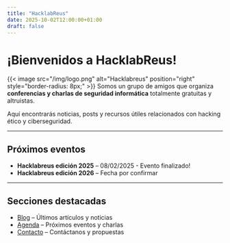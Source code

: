 ```yaml
---
title: "HacklabReus"
date: 2025-10-02T12:00:00+01:00
draft: false
---
```


# ¡Bienvenidos a HacklabReus!
{{< image src="/img/logo.png" alt="Hacklabreus" position="right" style="border-radius: 8px;" >}}
Somos un grupo de amigos que organiza **conferencias y charlas de seguridad informática** totalmente gratuitas y altruistas.  

Aquí encontrarás noticias, posts y recursos útiles relacionados con hacking ético y ciberseguridad.

---

## Próximos eventos

- **Hacklabreus edición 2025** – 08/02/2025 - Evento finalizado!
- **Hacklabreus edición 2026** – Fecha por confirmar

---

## Secciones destacadas

- [Blog](/posts/) – Últimos artículos y noticias  
- [Agenda](/agenda/) – Próximos eventos y charlas  
- [Contacto](/contact/) – Contáctanos y propuestas

